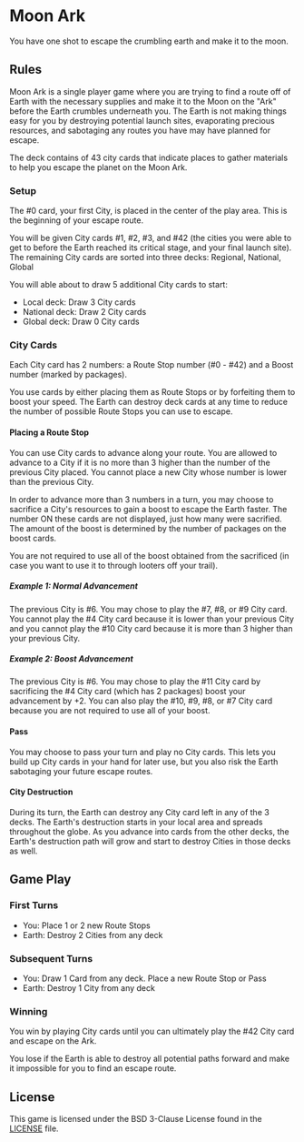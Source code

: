 # Moon Ark

You have one shot to escape the crumbling earth and make it to the moon.

## Rules

Moon Ark is a single player game where you are trying to find a route off of Earth with the necessary supplies and make it to the Moon on the "Ark" before the Earth crumbles underneath you. The Earth is not making things easy for you by destroying potential launch sites, evaporating precious resources, and sabotaging any routes you have may have planned for escape.

The deck contains of 43 city cards that indicate places to gather materials to help you escape the planet on the Moon Ark.

### Setup

The #0 card, your first City, is placed in the center of the play area. This is the beginning of your escape route.

You will be given City cards #1, #2, #3, and #42 (the cities you were able to get to before the Earth reached its critical stage, and your final launch site). The remaining City cards are sorted into three decks: Regional, National, Global

You will able about to draw 5 additional City cards to start:

- Local deck: Draw 3 City cards
- National deck: Draw 2 City cards
- Global deck: Draw 0 City cards

### City Cards

Each City card has 2 numbers: a Route Stop number (#0 - #42) and a Boost number (marked by packages).

You use cards by either placing them as Route Stops or by forfeiting them to boost your speed. The Earth can destroy deck cards at any time to reduce the number of possible Route Stops you can use to escape.

#### Placing a Route Stop

You can use City cards to advance along your route. You are allowed to advance to a City if it is no more than 3 higher than the number of the previous City placed. You cannot place a new City whose number is lower than the previous City.

In order to advance more than 3 numbers in a turn, you may choose to sacrifice a City's resources to gain a boost to escape the Earth faster. The number ON these cards are not displayed, just how many were sacrified. The amount of the boost is determined by the number of packages on the boost cards.

You are not required to use all of the boost obtained from the sacrificed (in case you want to use it to through looters off your trail).

##### Example 1: Normal Advancement

The previous City is #6. You may chose to play the #7, #8, or #9 City card. You cannot play the #4 City card because it is lower than your previous City and you cannot play the #10 City card because it is more than 3 higher than your previous City.

##### Example 2: Boost Advancement

The previous City is #6. You may chose to play the #11 City card by sacrificing the #4 City card (which has 2 packages) boost your advancement by +2. You can also play the #10, #9, #8, or #7 City card because you are not required to use all of your boost.

#### Pass

You may choose to pass your turn and play no City cards. This lets you build up City cards in your hand for later use, but you also risk the Earth sabotaging your future escape routes.

#### City Destruction

During its turn, the Earth can destroy any City card left in any of the 3 decks. The Earth's destruction starts in your local area and spreads throughout the globe. As you advance into cards from the other decks, the Earth's destruction path will grow and start to destroy Cities in those decks as well.

## Game Play

### First Turns

- You: Place 1 or 2 new Route Stops
- Earth: Destroy 2 Cities from any deck

### Subsequent Turns

- You: Draw 1 Card from any deck. Place a new Route Stop or Pass
- Earth: Destroy 1 City from any deck

### Winning

You win by playing City cards until you can ultimately play the #42 City card and escape on the Ark.

You lose if the Earth is able to destroy all potential paths forward and make it impossible for you to find an escape route.

## License

This game is licensed under the BSD 3-Clause License found in the [LICENSE](https://github.com/TheLandoCal/moon-ark/blob/main/LICENSE) file.
